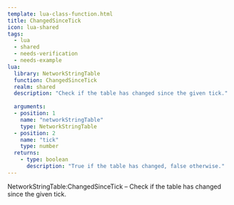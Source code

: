 ```yaml
---
template: lua-class-function.html
title: ChangedSinceTick
icon: lua-shared
tags:
  - lua
  - shared
  - needs-verification
  - needs-example
lua:
  library: NetworkStringTable
  function: ChangedSinceTick
  realm: shared
  description: "Check if the table has changed since the given tick."
  
  arguments:
  - position: 1
    name: "networkStringTable"
    type: NetworkStringTable
  - position: 2
    name: "tick"
    type: number
  returns:
    - type: boolean
      description: "True if the table has changed, false otherwise."
---
```


<div class="lua__search__keywords">
NetworkStringTable:ChangedSinceTick &#x2013; Check if the table has changed since the given tick.
</div>
